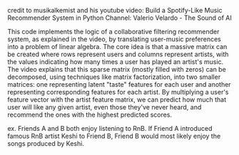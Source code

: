 credit to musikalkemist and his youtube video:
Build a Spotify-Like Music Recommender System in Python
Channel: Valerio Velardo - The Sound of AI

This code implements the logic of a collaborative filtering recommender system, as explained in the video, by translating user-music preferences into a problem of linear algebra. The core idea is that a massive matrix can be created where rows represent users and columns represent artists, with the values indicating how many times a user has played an artist's music. The video explains that this sparse matrix (mostly filled with zeros) can be decomposed, using techniques like matrix factorization, into two smaller matrices: one representing latent "taste" features for each user and another representing corresponding features for each artist. By multiplying a user's feature vector with the artist feature matrix, we can predict how much that user will like any given artist, even those they've never heard, and recommend the ones with the highest predicted scores.

ex. Friends A and B both enjoy listening to RnB. If Friend A introduced famous RnB artist Keshi to Friend B, Friend B would most likely enjoy the songs produced by Keshi.